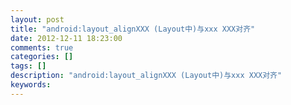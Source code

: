 ```yaml
---
layout: post
title: "android:layout_alignXXX (Layout中)与xxx XXX对齐"
date: 2012-12-11 18:23:00 
comments: true
categories: []
tags: []
description: "android:layout_alignXXX (Layout中)与xxx XXX对齐"
keywords: 
---
```





